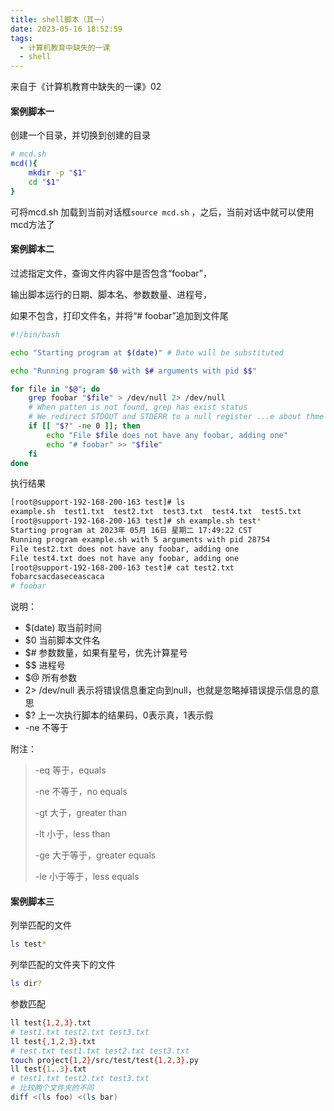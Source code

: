 ```yaml
---
title: shell脚本（其一）
date: 2023-05-16 18:52:59
tags: 
  - 计算机教育中缺失的一课
  - shell
---
```








来自于《计算机教育中缺失的一课》02

#### 案例脚本一

创建一个目录，并切换到创建的目录

``` sh
# mcd.sh
mcd(){
	mkdir -p "$1"
	cd "$1"
}
```

可将mcd.sh 加载到当前对话框<code>source mcd.sh</code> ，之后，当前对话中就可以使用mcd方法了

#### 案例脚本二

过滤指定文件，查询文件内容中是否包含“foobar”，

输出脚本运行的日期、脚本名、参数数量、进程号，

如果不包含，打印文件名，并将“# foobar”追加到文件尾

``` sh
#!/bin/bash

echo "Starting program at $(date)" # Date will be substituted

echo "Running program $0 with $# arguments with pid $$"

for file in "$@"; do
	grep foobar "$file" > /dev/null 2> /dev/null
	# When patten is not found, grep has exist status
	# We redirect STDOUT and STDERR to a null register ...e about thme
	if [[ "$?" -ne 0 ]]; then
		echo "File $file does not have any foobar, adding one"
		echo "# foobar" >> "$file"
	fi
done
```

执行结果

``` sh
[root@support-192-168-200-163 test]# ls
example.sh  test1.txt  test2.txt  test3.txt  test4.txt  test5.txt
[root@support-192-168-200-163 test]# sh example.sh test*
Starting program at 2023年 05月 16日 星期二 17:49:22 CST
Running program example.sh with 5 arguments with pid 28754
File test2.txt does not have any foobar, adding one
File test4.txt does not have any foobar, adding one
[root@support-192-168-200-163 test]# cat test2.txt 
fobarcsacdaseceascaca
# foobar
```



说明：

* $(date)  取当前时间
* $0 当前脚本文件名
* $# 参数数量，如果有星号，优先计算星号
* $$ 进程号
* $@ 所有参数
* 2> /dev/null   表示将错误信息重定向到null，也就是忽略掉错误提示信息的意思
* $? 上一次执行脚本的结果码，0表示真，1表示假
* -ne  不等于

附注：

> -eq 等于，equals
>
> -ne 不等于，no equals
>
> -gt 大于，greater than
>
> -lt 小于，less than
>
> -ge 大于等于，greater equals
>
> -le 小于等于，less equals

#### 案例脚本三

列举匹配的文件

``` sh
ls test*
```

列举匹配的文件夹下的文件

``` sh
ls dir?
```

参数匹配

``` sh
ll test{1,2,3}.txt
# test1.txt test2.txt test3.txt
ll test{,1,2,3}.txt
# test.txt test1.txt test2.txt test3.txt
touch project{1,2}/src/test/test{1,2,3}.py
ll test{1..3}.txt
# test1.txt test2.txt test3.txt
# 比较两个文件夹的不同
diff <(ls foo) <(ls bar)
```




